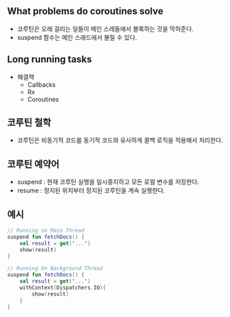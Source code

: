 ## What problems do coroutines solve

- 코루틴은 오래 걸리는 일들이 메인 스레들에서 블록하는 것을 막하준다.
- suspend 함수는 메인 스래드에서 불릴 수 있다.

## Long running tasks

- 해결책
    - Callbacks
    - Rx
    - Coroutines
    
## 코루틴 철학

- 코루틴은 비동기적 코드를 동기적 코드와 유사하게 콜백 로직을 적용해서 처리한다.

## 코루틴 예약어

- suspend : 현재 코루틴 실행을 일시중지하고 모든 로컬 변수를 저장한다.
- resume : 정지된 위치부터 정지된 코루틴을 계속 실행한다.

## 예시

```kotlin
// Running on Main Thread
suspend fun fetchDocs() {
    val result = get("...")
    show(result)
}
```

```kotlin
// Running On Background Thread
suspend fun fetchDocs() {
    val result = get("...")
    withContext(Dispatchers.IO){
        show(result)
    }
}
```



